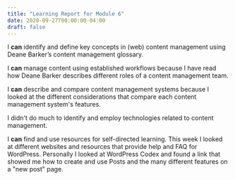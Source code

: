 ```yaml
---
title: "Learning Report for Module 6"
date: 2020-09-27T00:00:00-04:00
draft: false
---
```



I **can** identify and define key concepts in (web) content management using Deane Barker’s content management glossary.

I **can** manage content using established workflows because I have read how Deane Barker describes different roles of a content management team.

I **can** describe and compare content management systems because I looked at the different considerations that compare each content management system's features.

I didn't do much to identify and employ technologies related to content management.

I **can** find and use resources for self-directed learning. This week I looked at different websites and resources that provide help and FAQ for WordPress. Personally I looked at WordPress Codex and found a link that showed me how to create and use Posts and the many different features on a "new post" page.

